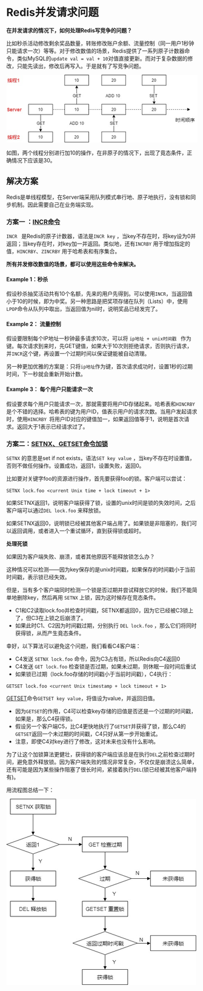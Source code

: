 # Redis并发请求问题

**在并发请求的情况下，如何处理Redis写竞争的问题？**

比如秒杀活动修改剩余奖品数量，转账修改账户余额、流量控制（同一用户1秒钟只能请求一次）等等。对于修改数值的场景，Redis提供了一系列原子计数器命令，类似MySQL的`update val = val + 10`对值直接更新。而对于复杂数据的修改，只能先读出，修改后再写入。于是就有了写竞争问题。



![concurrency-1](../assets/vendor/concurrency-1.jpg)



如图，两个线程分别进行加10的操作，在非原子的情况下，出现了竟态条件，正确情况下应该是30。



## 解决方案

Redis是单线程模型，在Server端采用队列模式串行地、原子地执行，没有锁和同步机制。因此需要自己在业务端实现。

### 方案一 ：[INCR命令](https://redis.io/commands/incr)

`INCR ` 是Redis的原子计数器，语法是`INCR key` ，当key不存在时，将key设为0并返回；当key存在时，对key加一并返回。类似地，还有`INCRBY` 用于增加指定的值，`HINCRBY`、`ZINCRBY` 用于哈希表和有序集合。

**所有并发修改数值的场景，都可以使用这些命令来解决。**

#### Example 1：秒杀

假设秒杀抽奖活动共有10个名额，先来的用户先得到。可以使用`INCR`，当返回值小于10的时候，即为中奖。另一种思路是把奖项存储在队列（Lists）中，使用`LPOP`命令从队列中取出，当返回值为nil时，说明奖品已经发完了。

#### Example 2： 流量控制

假设要限制每个IP地址一秒钟最多请求10次，可以将 `ip地址 + unix时间戳 ` 作为键。每次请求到来时，先GET键值，如果大于10次则拒绝请求，否则执行请求，并`INCR`这个键，再设置一个过期时间以保证键能被自动清理。

另一种更加优雅的方案是：只将`ip地址`作为键，首次请求成功时，设置1秒的过期时间，下一秒就会重新开始计数。

#### Example 3： 每个用户只能请求一次

假设要求每个用户只能请求一次，那就需要将用户ID存储起来。哈希表和`HINCRBY`是个不错的选择。哈希表的键为用户ID，值表示用户的请求次数。当用户发起请求时，使用`HINCRBY `将用户ID对应的键值加一，如果返回值等于1，说明是首次请求。返回大于1表示已经请求过了。



### 方案二：[SETNX、GETSET命令加锁](https://redis.io/commands/setnx)

`SETNX` 的意思是set if not exists，语法`SET key value` ，当key不存在时设置值，否则不做任何操作。设置成功，返回1，设置失败，返回0。

比如要对关键字foo的资源进行操作，首先要获得foo的锁。客户端可以尝试：

```
SETNX lock.foo <current Unix time + lock timeout + 1>
```

如果SETNX返回1，说明客户端获得了锁，设置的unix时间是锁的失效时间，之后客户端可以通过`DEL lock.foo` 来释放锁。

如果SETNX返回0，说明锁已经被其他客户端占用了。如果锁是非阻塞的，我们可以返回调用，或者进入一个重试循环，直到获得锁或超时。

**处理死锁**

如果因为客户端失败、崩溃，或者其他原因不能释放锁怎么办？

这种情况可以检测——因为key保存的是unix时间戳，如果保存的时间戳小于当前时间戳，表示锁已经失效。

但是，当有多个客户端同时检测一个锁是否过期并尝试释放它的时候，我们不能简单地删除key，然后再用 `SETNX` 上锁，因为这时候存在竞态条件。

* C1和C2读取lock.foo并检查时间戳，SETNX都返回0，因为它已经被C3锁上了，但C3在上锁之后崩溃了。
* 如果此时C1、C2因为时间戳过期，分别执行 `DEL lock.foo` ，那么它们将同时获得锁，从而产生竟态条件。

幸好，以下算法可以避免这个问题，我们看看C4客户端：

* C4发送 `SETNX lock.foo` 命令，因为C3占有琐，所以Redis向C4返回0
* C4发送 `GET lock.foo` 检查锁是否过期，如果未过期，则休眠一段时间后重试
* 如果锁已过期（lock.foo存储的时间戳小于当前时间戳），C4执行：

```
GETSET lock.foo <current Unix timestamp + lock timeout + 1>
```

[GETSET](https://redis.io/commands/getset)命令`GETSET key value`，将值设为value，并返回旧值。

* 因为`GETSET`的作用，C4可以检查key存储的旧值是否还是一个过期的时间戳，如果是，那么C4获得锁。
* 假设另一个客户端C5，比C4更快地执行了`GETSET`并获得了锁，那么C4的`GETSET`返回一个未过期的时间戳，C4只好从第一步开始重试。
* 注意，即使C4对key进行了修改，这对未来也没有什么影响。

为了让这个加锁算法更健壮，获得锁的客户端应该总是在执行`DEL`之前检查过期时间，避免意外释放锁。因为客户端失败的情况非常复杂，不仅仅是崩溃这么简单，还有可能是因为某些操作阻塞了很长时间，紧接着执行`DEL`(锁已经被其他客户端持有)。



用流程图总结一下：

![concurrency-2](../assets/vendor/concurrency-2.jpg)
















